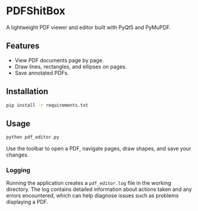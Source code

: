 # PDFShitBox

A lightweight PDF viewer and editor built with PyQt5 and PyMuPDF.

## Features
- View PDF documents page by page.
- Draw lines, rectangles, and ellipses on pages.
- Save annotated PDFs.

## Installation
```bash
pip install -r requirements.txt
```

## Usage
```bash
python pdf_editor.py
```
Use the toolbar to open a PDF, navigate pages, draw shapes, and save your changes.

### Logging

Running the application creates a `pdf_editor.log` file in the working directory.
The log contains detailed information about actions taken and any errors
encountered, which can help diagnose issues such as problems displaying a PDF.
